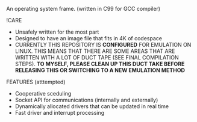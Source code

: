 An operating system frame. (written in C99 for GCC compiler)

!CARE
* Unsafely written for the most part
* Designed to have an image file that fits in 4K of codespace
* CURRENTLY THIS REPOSITORY IS __CONFIGURED__ FOR EMULATION ON LINUX. THIS MEANS THAT THERE ARE SOME AREAS THAT ARE WRITTEN WITH A LOT OF DUCT TAPE (SEE FINAL COMPILATION STEPS). **TO MYSELF, PLEASE CLEAN UP THIS DUCT TAKE BEFORE RELEASING THIS OR SWITCHING TO A NEW EMULATION METHOD**

FEATURES (atttempted)
* Cooperative sceduling
* Socket API for communications (internally and externally)
* Dynamically allocated drivers that can be updated in real time
* Fast driver and interrupt processing